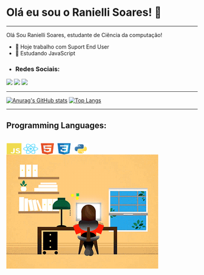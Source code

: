 # Olá eu sou o Ranielli Soares! 👋
---
Olá Sou Ranielli Soares, estudante de Ciência da computação!
- 🔭 Hoje trabalho com Suport End User
- 🌱 Estudando JavaScript

* ### Redes Sociais:
<div> 
    <a href="https://instagram.com/Ranielle_soares" target="_blank"><img src="https://img.shields.io/badge/-Instagram-%23E4405F?style=for-the-badge&logo=instagram&logoColor=white" target="_blank"></a> 
  <a href = "mailto:ranielle.988@gmail.com"><img src="https://img.shields.io/badge/-Gmail-%23333?style=for-the-badge&logo=gmail&logoColor=white" target="_blank"></a>
  <a href="https://www.linkedin.com/in/ranielli-soares" target="_blank"><img src="https://img.shields.io/badge/-LinkedIn-%230077B5?style=for-the-badge&logo=linkedin&logoColor=white" target="_blank"></a> 
</div>

---

[![Anurag's GitHub stats](https://github-readme-stats.vercel.app/api?username=RanielliSoares&show_icons=true&theme=tokyonight)](https://github.com/RanielliSoares)
[![Top Langs](https://github-readme-stats.vercel.app/api/top-langs/?username=RanielliSoares&layout=donut)](https://github.com/RanielliSoares)

---
## Programming Languages:
<div style="display: inline_block"><br>
  <img align="center" alt="Ranielli-Js" height="30" width="40" src="https://raw.githubusercontent.com/devicons/devicon/master/icons/javascript/javascript-plain.svg">
  <img align="center" alt="Ranielli-React" height="30" width="40" src="https://raw.githubusercontent.com/devicons/devicon/master/icons/react/react-original.svg">
  <img align="center" alt="Ranielli-HTML" height="30" width="40" src="https://raw.githubusercontent.com/devicons/devicon/master/icons/html5/html5-original.svg">
  <img align="center" alt="Ranielli-CSS" height="30" width="40" src="https://raw.githubusercontent.com/devicons/devicon/master/icons/css3/css3-original.svg">
  <img align="center" alt="Ranielli-Python" height="30" width="40" src="https://raw.githubusercontent.com/devicons/devicon/master/icons/python/python-original.svg">
</div>

 
<img src="/assets/gif/gif.gif">
